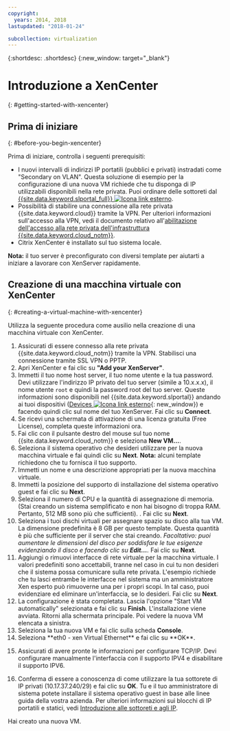 ```yaml
---
copyright:
  years: 2014, 2018
lastupdated: "2018-01-24"

subcollection: virtualization
---
```


{:shortdesc: .shortdesc}
{:new_window: target="_blank"}

# Introduzione a XenCenter
{: #getting-started-with-xencenter}

## Prima di iniziare
{: #before-you-begin-xencenter}

Prima di iniziare, controlla i seguenti prerequisiti:

- I nuovi intervalli di indirizzi IP portatili (pubblici e privati) instradati come "Secondary on VLAN". Questa soluzione di esempio per la configurazione di una nuova VM richiede che tu disponga di IP utilizzabili disponibili nella rete privata. Puoi ordinare delle sottoreti dal [{{site.data.keyword.slportal_full}} ![Icona link esterno](../../icons/launch-glyph.svg "Icona link esterno")](https://control.softlayer.com/network/subnets/order).
- Possibilità di stabilire una connessione alla rete privata {{site.data.keyword.cloud}} tramite la VPN. Per ulteriori informazioni sull'accesso alla VPN, vedi il documento relativo all'[abilitazione dell'accesso alla rete privata dell'infrastruttura {{site.data.keyword.cloud_notm}}](/docs/customer-portal?topic=customer-portal-getting-started#enable-private-network).
- Citrix XenCenter è installato sul tuo sistema locale. <!-- . https://downloads.service.softlayer.com/citrix/xen/-->

**Nota:** il tuo server è preconfigurato con diversi template per aiutarti a iniziare a lavorare con XenServer rapidamente.

## Creazione di una macchina virtuale con XenCenter
{: #creating-a-virtual-machine-with-xencenter}

Utilizza la seguente procedura come ausilio nella creazione di una macchina virtuale con XenCenter.

1. Assicurati di essere connesso alla rete privata {{site.data.keyword.cloud_notm}} tramite la VPN. Stabilisci una connessione tramite SSL VPN o PPTP.
2. Apri XenCenter e fai clic su **"Add your XenServer"**.
3. Immetti il tuo nome host server, il tuo nome utente e la tua password. Devi utilizzare l'indirizzo IP privato del tuo server (simile a 10.x.x.x), il nome utente `root` e quindi la password root del tuo server. Queste informazioni sono disponibili nel {{site.data.keyword.slportal}} andando ai tuoi dispositivi ([Devices ![Icona link esterno](../../icons/launch-glyph.svg "Icona link esterno")](https://control.softlayer.com/devices){: new_window}) e facendo quindi clic sul nome del tuo XenServer. Fai clic su **Connect**.
4. Se ricevi una schermata di attivazione di una licenza gratuita (Free License), completa queste informazioni ora.
5. Fai clic con il pulsante destro del mouse sul tuo nome {{site.data.keyword.cloud_notm}} e seleziona **New VM...**.<!--You can now create your first Virtual Machine. Create a CentOS virtual machine with a disk of 10 GB and have both Public and Private Networks functioning-->
6. Seleziona il sistema operativo che desideri utilizzare per la nuova macchina virtuale e fai quindi clic su **Next**. **Nota:** alcuni template richiedono che tu fornisca il tuo supporto.<!--Because you are using CentOS, you can use {{site.data.keyword.cloud_notm}} private mirrors for CentOS to get our installation going.Select a version of CentOS and then click **Next**.-->
7. Immetti un nome e una descrizione appropriati per la nuova macchina virtuale.
8. Immetti la posizione del supporto di installazione del sistema operativo guest e fai clic su **Next**. <!-- In the example, {{site.data.keyword.cloud_notm}} a CentOS mirror is used as installation media. Provide the Install URL of: https://mirrors.service.softlayer.com/centos/5/os/x86_64 and click **Next**.
  *A trailing ‘/’ at the end of the URL can sometimes break the installation.*
  *This mirror is available only on the {{site.data.keyword.cloud_notm}} Private Network. The full mirror's contents are  available here: https://mirrors.service.softlayer.com/.-->
9. Seleziona il numero di CPU e la quantità di assegnazione di memoria. (Stai creando un sistema semplificato e non hai bisogno di troppa RAM. Pertanto, 512 MB sono più che sufficienti). . Fai clic su **Next**.
10. Seleziona i tuoi dischi virtuali per assegnare spazio su disco alla tua VM.<!--Remember that this is like adding hard disks, it is not like partitioning your system. Partitioning is done during the installation of the OS.--> La dimensione predefinita è 8 GB per questo template. Questa quantità è più che sufficiente per il server che stai creando. *Facoltativo: puoi aumentare le dimensioni del disco per soddisfare le tue esigenze evidenziando il disco e facendo clic su **Edit...**.* Fai clic su **Next**.
11. Aggiungi o rimuovi interfacce di rete virtuale per la macchina virtuale. I valori predefiniti sono accettabili, tranne nel caso in cui tu non desideri che il sistema possa comunicare sulla rete privata. L'esempio richiede che tu lasci entrambe le interfacce nel sistema ma un amministratore Xen esperto può rimuoverne una per i propri scopi. In tal caso, puoi evidenziare ed eliminare un'interfaccia, se lo desideri. Fai clic su **Next**.
12. La configurazione è stata completata. Lascia l'opzione "Start VM automatically" selezionata e fai clic su **Finish**. L'installazione viene avviata. Ritorni alla schermata principale. Poi vedere la nuova VM elencata a sinistra.
13. Seleziona la tua nuova VM e fai clic sulla scheda **Console**. <!--You can now see that your system is booted into the CentOS installer awaiting your input.-->
14. <!--All of the parameters of a CentOS installation are outside of the scope of this article and will need to be customized by your System Administrator, but this article will provide some specific pieces of information that you need to complete the installation. Select your language to get started. The CentOS installer will then ask you for assistance in configuring the Networking Devices in the system.--> Seleziona **eth0 - xen Virtual Ethernet** e fai clic su **OK**.
  <!--![14](images/14.png)-->
15. <!--In the pre-requisite notes, we made sure that we already had a set of Portable IP Addresses routed as "Secondary on VLAN" ready for this installation.--> Assicurati di avere pronte le informazioni per configurare TCP/IP. Devi configurare manualmente l'interfaccia con il supporto IPV4 e disabilitare il supporto IPV6.
  <!--[15](images/15.png)-->
16. Conferma di essere a conoscenza di come utilizzare la tua sottorete di IP privati (10.17.37.240/29) e fai clic su **OK**<!-- to go to the CentOS installer-->. Tu e il tuo amministratore di sistema potete installare il sistema operativo guest in base alle linee guida della vostra azienda. Per ulteriori informazioni sui blocchi di IP portatili e statici, vedi [Introduzione alle sottoreti e agli IP](/docs/infrastructure/subnets?topic=subnets-getting-started-subnets-ips#getting-started-subnets-ips).

Hai creato una nuova VM.

